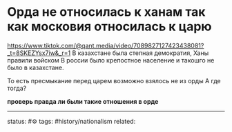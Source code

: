 # Орда не относилась к ханам так как московия относилась к царю
https://www.tiktok.com/@qant.media/video/7089827127423438081?_t=8SKEZYsx7iw&_r=1
В казахстане была степная демократия, Ханы правили войском
В россии было крепостное население и такошго не было в казахстане.

То есть пресмыкание перед царем возможно взялось не из орды
А где тогда?

**проверь правда ли были такие отношения в орде**



---
status: #⚙️ 
tags: #history/nationalism 
related: 